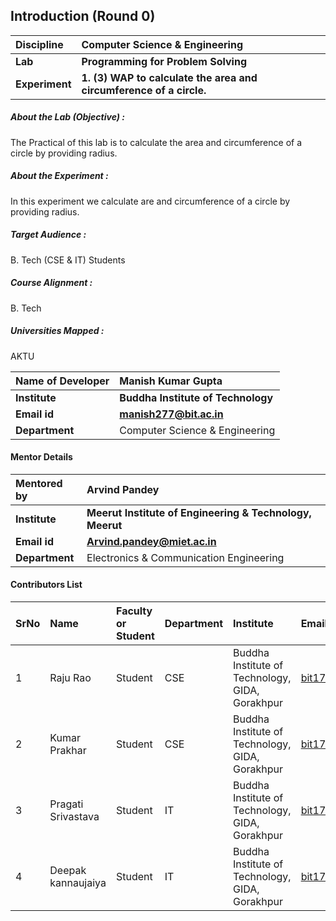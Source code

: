 ## Introduction (Round 0)

<b>Discipline | <b>Computer Science & Engineering 
:--|:--|
<b> Lab | <b> Programming for Problem Solving
<b> Experiment|     <b> 1. (3) WAP to calculate the area and circumference of a circle.

<h5> About the Lab (Objective) : </h5>

The Practical of this lab is to calculate the area and circumference of a circle by providing radius.

<h5> About the Experiment : </h5>

In this experiment we calculate are and circumference of a circle by providing radius.

<h5> Target Audience : </h5>

B. Tech (CSE & IT) Students   

<h5> Course Alignment : </h5>

B. Tech  

<h5> Universities Mapped : </h5>

AKTU

<b>Name of Developer | <b> Manish Kumar Gupta
:--|:--|
<b> Institute | <b> Buddha Institute of Technology 
<b> Email id|     <b> manish277@bit.ac.in
<b> Department | Computer Science & Engineering 

#### Mentor Details

<b>Mentored by | <b> Arvind Pandey  
:--|:--|
<b> Institute | <b> Meerut Institute of Engineering & Technology, Meerut
<b> Email id|     <b> Arvind.pandey@miet.ac.in
<b> Department | Electronics & Communication Engineering 

#### Contributors List

SrNo | Name | Faculty or Student | Department| Institute | Email id
:--|:--|:--|:--|:--|:--|
1 | Raju Rao | Student | CSE | Buddha Institute of Technology, GIDA, Gorakhpur |bit17cs18@bit.ac.in
2 | Kumar Prakhar | Student | CSE | Buddha Institute of Technology, GIDA, Gorakhpur |bit17cs27@bit.ac.in
3 | Pragati Srivastava | Student | IT | Buddha Institute of Technology, GIDA, Gorakhpur |bit17it24@bit.ac.in
4 | Deepak kannaujaiya | Student | IT | Buddha Institute of Technology, GIDA, Gorakhpur |bit17it15@bit.ac.in


<br>
</b>
